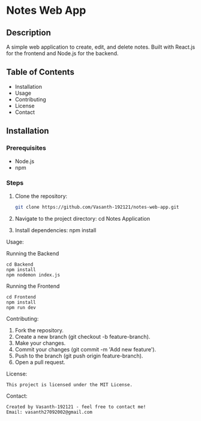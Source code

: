 # Notes Web App

## Description
A simple web application to create, edit, and delete notes. Built with React.js for the frontend and Node.js for the backend.

## Table of Contents
- Installation
- Usage
- Contributing
- License
- Contact

## Installation
### Prerequisites
- Node.js
- npm

### Steps
1. Clone the repository:
   ```bash
   git clone https://github.com/Vasanth-192121/notes-web-app.git

2. Navigate to the project directory:
    cd Notes Application

3. Install dependencies:
    npm install

Usage:

Running the Backend

    cd Backend
    npm install 
    npm nodemon index.js

Running the Frontend

    cd Frontend
    npm install
    npm run dev

Contributing:

1. Fork the repository.
2. Create a new branch (git checkout -b feature-branch).
3. Make your changes.
4. Commit your changes (git commit -m 'Add new feature').
5. Push to the branch (git push origin feature-branch).
6. Open a pull request.

License:

    This project is licensed under the MIT License.

Contact:

    Created by Vasanth-192121 - feel free to contact me!
    Email: vasanth27092002@gmail.com

